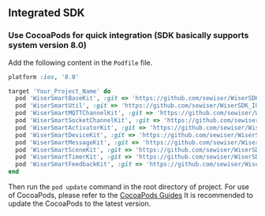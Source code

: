 ## Integrated SDK

### Use CocoaPods for quick integration (SDK basically supports system version 8.0)

Add the following content in the `Podfile` file.

```ruby
platform :ios, '8.0'

target 'Your_Project_Name' do
  pod 'WiserSmartBaseKit', :git => 'https://github.com/sewiser/WiserSDK_IOS.git', :tag => '3.14.3'
  pod 'WiserSmartUtil', :git => 'https://github.com/sewiser/WiserSDK_IOS.git', :tag => '3.14.3'
  pod 'WiserSmartMQTTChannelKit', :git => 'https://github.com/sewiser/WiserSDK_IOS.git', :tag => '3.14.3'
  pod 'WiserSmartSocketChannelKit', :git => 'https://github.com/sewiser/WiserSDK_IOS.git', :tag => '3.14.3'
  pod 'WiserSmartActivatorKit', :git => 'https://github.com/sewiser/WiserSDK_IOS.git', :tag => '3.14.3'
  pod 'WiserSmartDeviceKit', :git => 'https://github.com/sewiser/WiserSDK_IOS.git', :tag => '3.14.3'
  pod 'WiserSmartMessageKit', :git => 'https://github.com/sewiser/WiserSDK_IOS.git', :tag => '3.14.3'
  pod 'WiserSmartSceneKit', :git => 'https://github.com/sewiser/WiserSDK_IOS.git', :tag => '3.14.3'
  pod 'WiserSmartTimerKit', :git => 'https://github.com/sewiser/WiserSDK_IOS.git', :tag => '3.14.3'
  pod 'WiserSmartFeedbackKit', :git => 'https://github.com/sewiser/WiserSDK_IOS.git', :tag => '3.14.3'
end
```

Then run the `pod update` command in the root directory of project.
For use of CocoaPods, please refer to the [CocoaPods Guides](https://guides.cocoapods.org/) It is recommended to update the CocoaPods to the latest version.
